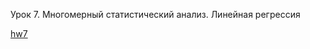 Урок 7. Многомерный статистический анализ. Линейная регрессия

[hw7](https://nbviewer.org/urls/bitbucket.org/raduntsev/tv/raw/d6527e2df5b3f5024c8301b37da4d20bc11949a9/7/hw7.ipynb)